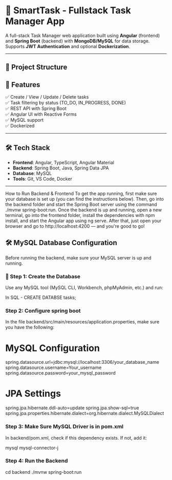 # 📝 SmartTask - Fullstack Task Manager App

A full-stack Task Manager web application built using **Angular** (frontend) and **Spring Boot** (backend) with **MongoDB/MySQL** for data storage. Supports **JWT Authentication** and optional **Dockerization**.

---

## 📂 Project Structure

## 🚀 Features

✅ Create / View / Update / Delete tasks   
✅ Task filtering by status (TO_DO, IN_PROGRESS, DONE)  
✅ REST API with Spring Boot  
✅ Angular UI with Reactive Forms  
✅  MySQL support  
✅ Dockerized

---

## 🛠️ Tech Stack

- **Frontend**: Angular, TypeScript, Angular Material  
- **Backend**: Spring Boot, Java, Spring Data JPA  
- **Database**: MySQL  
- **Tools**: Git, VS Code, Docker
  
---

How to Run Backend & Frontend
To get the app running, first make sure your database is set up (you can find the instructions below). Then, go into the backend folder and start the Spring Boot server using the command ./mvnw spring-boot:run. Once the backend is up and running, open a new terminal, go into the frontend folder, install the dependencies with npm install, and start the Angular app using ng serve. After that, just open your browser and go to http://localhost:4200 — and you're good to go!


## 🛠️ MySQL Database Configuration

Before running the backend, make sure your MySQL server is up and running.

### 📌 Step 1: Create the Database
Use any MySQL tool (MySQL CLI, Workbench, phpMyAdmin, etc.) and run:

In SQL  - CREATE DATABSE tasks;

### Step 2: Configure spring boot 
In the file backend/src/main/resources/application.properties, make sure you have the following:
# MySQL Configuration
spring.datasource.url=jdbc:mysql://localhost:3306/your_database_name
spring.datasource.username=Your_username
spring.datasource.password=your_mysql_password

# JPA Settings
spring.jpa.hibernate.ddl-auto=update
spring.jpa.show-sql=true
spring.jpa.properties.hibernate.dialect=org.hibernate.dialect.MySQLDialect

### Step 3: Make Sure MySQL Driver is in pom.xml
In backend/pom.xml, check if this dependency exists. If not, add it:

<dependency>
    <groupId>mysql</groupId>
    <artifactId>mysql-connector-j</artifactId>
</dependency>

### Step 4: Run the Backend
cd backend
./mvnw spring-boot:run



